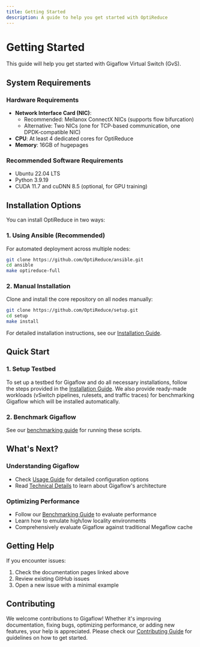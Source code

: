 ```yaml
---
title: Getting Started
description: A guide to help you get started with OptiReduce
---
```


# Getting Started

This guide will help you get started with Gigaflow Virtual Switch (GvS).

## System Requirements

### Hardware Requirements

* **Network Interface Card (NIC)**:
    * Recommended: Mellanox ConnectX NICs (supports flow bifurcation)
    * Alternative: Two NICs (one for TCP-based communication, one DPDK-compatible NIC)
* **CPU**: At least 4 dedicated cores for OptiReduce
* **Memory**: 16GB of hugepages

### Recommended Software Requirements

* Ubuntu 22.04 LTS 
* Python 3.9.19
* CUDA 11.7 and cuDNN 8.5 (optional, for GPU training)

## Installation Options

You can install OptiReduce in two ways:

### 1. Using Ansible (Recommended)

For automated deployment across multiple nodes:

```bash
git clone https://github.com/OptiReduce/ansible.git
cd ansible
make optireduce-full
```

### 2. Manual Installation

Clone and install the core repository on all nodes manually:

```bash
git clone https://github.com/OptiReduce/setup.git
cd setup
make install
```

For detailed installation instructions, see our [Installation Guide](installation.md).

## Quick Start

### 1. Setup Testbed

To set up a testbed for Gigaflow and do all necessary installations, follow the steps provided in the [Installation Guide](installation.md).
We also provide ready-made workloads (vSwitch pipelines, rulesets, and traffic traces) for benchmarking Gigaflow which will be installed automatically.

### 2. Benchmark Gigaflow



See our [benchmarking guide](benchmarks.md) for running these scripts.

## What's Next?

### Understanding Gigaflow

* Check [Usage Guide](usage.md) for detailed configuration options
* Read [Technical Details](technical-details.md) to learn about Gigaflow's architecture

### Optimizing Performance

* Follow our [Benchmarking Guide](benchmarks.md) to evaluate performance
* Learn how to emulate high/low locality environments
* Comprehensively evaluate Gigaflow against traditional Megaflow cache

## Getting Help

If you encounter issues:

1. Check the documentation pages linked above
2. Review existing GitHub issues
3. Open a new issue with a minimal example

## Contributing

We welcome contributions to Gigaflow! Whether it's improving documentation, fixing bugs, optimizing performance, or adding new features, your help is appreciated. Please check our [Contributing Guide](contributing.md) for guidelines on how to get started.